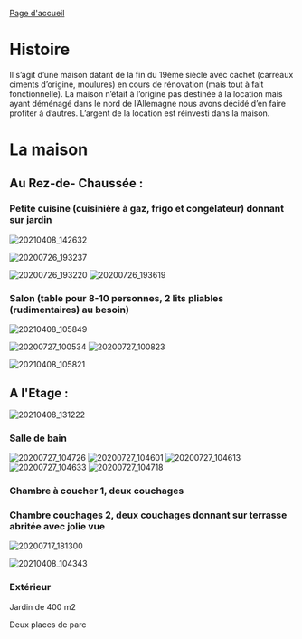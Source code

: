 

[Page d'accueil](https://audreyburki.github.io/Maison/)


# Histoire
Il s’agit d’une maison datant de la fin du 19ème siècle avec cachet (carreaux ciments d’origine, moulures) en cours de rénovation (mais tout à fait fonctionnelle). La maison n’était à l’origine pas destinée à la location mais ayant déménagé dans le nord de l’Allemagne nous avons décidé d’en faire profiter à d’autres. L’argent de la location est réinvesti dans la maison.


# La maison

## Au Rez-de- Chaussée : 

### Petite cuisine (cuisinière à gaz, frigo et congélateur) donnant sur jardin 

![20210408_142632](https://user-images.githubusercontent.com/28299451/129482764-c813a74c-b738-4cf0-b46c-c5a43b648e03.jpg)

![20200726_193237](https://user-images.githubusercontent.com/28299451/129482804-86602e3a-ce44-49d5-af20-b0efc02515cc.jpg)

![20200726_193220](https://user-images.githubusercontent.com/28299451/129482800-6f08e7cf-ecf9-493b-afed-2b3f30b0e4ec.jpg)
![20200726_193619](https://user-images.githubusercontent.com/28299451/129482816-2e408e37-6108-4d8a-904d-c6d8098fcd7f.jpg)

### Salon (table pour 8-10 personnes, 2 lits pliables (rudimentaires) au besoin)
![20210408_105849](https://user-images.githubusercontent.com/28299451/129482730-d3f1b1a6-3c77-4b31-9887-6d404312738f.jpg)

![20200727_100534](https://user-images.githubusercontent.com/28299451/129482821-a8f0b4d4-654a-4047-a9ed-d54c3bad513a.jpg)
![20200727_100823](https://user-images.githubusercontent.com/28299451/129482835-c2ddb035-3bc2-4b56-98ac-52df9d4cc8e4.jpg)


![20210408_105821](https://user-images.githubusercontent.com/28299451/129482907-cef3e02f-b4b4-4a1c-9c39-ea949ad11a8a.jpg)


## A l'Etage : 
![20210408_131222](https://user-images.githubusercontent.com/28299451/129482742-8db8150c-e006-4e7e-8f1d-13607d81cfeb.jpg)

### 	Salle de bain

![20200727_104726](https://user-images.githubusercontent.com/28299451/129482868-e08b2b0c-b7c9-42e6-b087-28de3f8a1493.jpg)
![20200727_104601](https://user-images.githubusercontent.com/28299451/129482845-d1e1b2c4-eb90-4cd9-a973-ed34fe437be1.jpg)
![20200727_104613](https://user-images.githubusercontent.com/28299451/129482852-acc69cf5-e363-4e5e-a705-a215de0bc440.jpg)
![20200727_104633](https://user-images.githubusercontent.com/28299451/129482855-c393fc6d-cf60-4d0a-81af-34fc6bf553c8.jpg)
![20200727_104718](https://user-images.githubusercontent.com/28299451/129482861-13e67be7-5a53-4475-9aa2-bb05689918f8.jpg)

### Chambre à coucher 1, deux couchages

### Chambre couchages 2, deux couchages  donnant sur terrasse abritée avec jolie vue

![20200717_181300](https://user-images.githubusercontent.com/28299451/129482780-a2f6ab48-cc02-4cd1-83f0-9c8c010ed30d.jpg)

![20210408_104343](https://user-images.githubusercontent.com/28299451/129482875-5dac106a-c53f-4714-8e06-426981c937a9.jpg)

### Extérieur

Jardin de 400 m2

Deux places de parc


